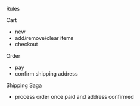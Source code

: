 Rules

Cart
* new
* add/remove/clear items
* checkout

Order
* pay
* confirm shipping address

Shipping Saga
* process order once paid and address confirmed

